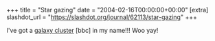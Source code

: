 +++
title = "Star gazing"
date = "2004-02-16T00:00:00+00:00"
[extra]
slashdot_url = "https://slashdot.org/journal/62113/star-gazing"
+++

<p>I've got a <a href="http://news.bbc.co.uk/1/hi/sci/tech/3490657.stm">galaxy cluster</a> [bbc] in my name!!! Woo yay!</p>

